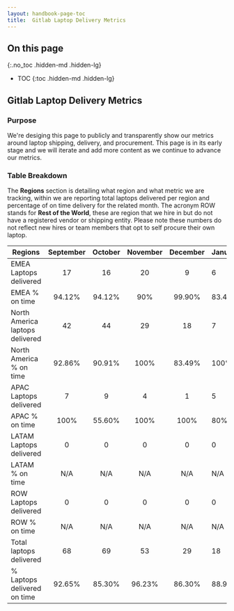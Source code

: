 ```yaml
---
layout: handbook-page-toc
title:  Gitlab Laptop Delivery Metrics
---
```

## On this page
{:.no_toc .hidden-md .hidden-lg}
- TOC
{:toc .hidden-md .hidden-lg}

## Gitlab Laptop Delivery Metrics

### Purpose

We're desiging this page to publicly and transparently show our metrics around laptop shipping, delivery, and procurement. This page is in its early stage and we will iterate and add more content as we continue to advance our metrics. 

### Table Breakdown

The **Regions** section is detailing what region and what metric we are tracking, within we are reporting total laptops delivered per region and percentage of on time delivery for the related month. The acronym ROW stands for **Rest of the World**, these are region that we hire in but do not have a registered vendor or shipping entity. Please note these numbers do not reflect new hires or team members that opt to self procure their own laptop. 


 
| Regions                         | September | October | November | December | January | February | March |
| -------------                   |:---------:|:-------:|:--------:|:--------:|:--------|:---------|-------|
| EMEA Laptops delivered          |17         |16       |20        |9         |6        |5         |5      |
| EMEA % on time                  |94.12%     |94.12%   |90%       |99.90%    |83.40%   |100%      |80%    |
| North America laptops delivered |42         |44       |29        |18        |7        |13        |13     |
| North America % on time         |92.86%     |90.91%   |100%      |83.49%    |100%     |84.70%    |100%   |
| APAC Laptops delivered          |7          |9        |4         |1         |5        |2         |3      |
| APAC % on time                  |100%       |55.60%   |100%      |100%      |80%      |100%      |67%    |
| LATAM Laptops delivered         |0          |0        |0         |0         |0        |0         |0      |
| LATAM % on time                 |N/A        |N/A      |N/A       |N/A       |N/A      |N/A       |N/A    |
| ROW Laptops delivered           |0          |0        |0         |0         |0        |0         |0      |
| ROW % on time                   |N/A        |N/A      |N/A       |N/A       |N/A      |N/A       |N/A    |
| Total laptops delivered         |68         |69       |53        |29        |18       |20        |21     |
| % Laptops delivered on time     |92.65%     |85.30%   |96.23%    |86.30%    |88.90%   |90%       |91%    |

